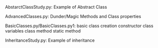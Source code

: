 AbstarctClassStudy.py:
Example of Abstract Class

AdvancedClasses.py:
Dunder/Magic Methods and Class properties

BasicClasses.py/BasicClasses.py1:
basic class creation constructor class variables class method static method

InheritanceStudy.py:
Example of inheritance
